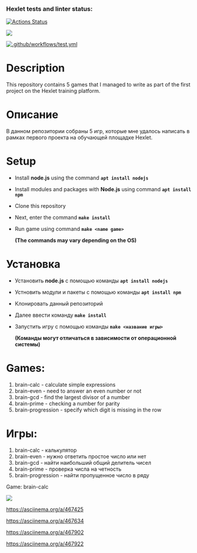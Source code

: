 ### Hexlet tests and linter status:

[![Actions Status](https://github.com/Yakanaro/backend-project-lvl1/workflows/hexlet-check/badge.svg)](https://github.com/Yakanaro/backend-project-lvl1/actions)

<a href="https://codeclimate.com/github/Yakanaro/backend-project-lvl1/maintainability"><img src="https://api.codeclimate.com/v1/badges/e3c0a9aed7c0ce56072b/maintainability" /></a>

[![.github/workflows/test.yml](https://github.com/Yakanaro/backend-project-lvl1/actions/workflows/test.yml/badge.svg)](https://github.com/Yakanaro/backend-project-lvl1/actions/workflows/test.yml)

# Description

This repository contains 5 games that I managed to write as part of the first project on the Hexlet training platform.

# Описание

В данном репозитории собраны 5 игр, которые мне удалось написать в рамках первого проекта на обучающей площадке Hexlet.

# Setup

- Install **node.js** using the command **`apt install nodejs`**
- Install modules and packages with **Node.js** using command **`apt install npm`**
- Clone this repository
- Next, enter the command **`make install`**
- Run game using command **`make <name game>`**

  **(The commands may vary depending on the OS)**

# Установка

- Установить **node.js** с помощью команды **`apt install nodejs`**
- Устновить модули и пакеты с помощью команды **`apt install npm`**
- Клонировать данный репозиторий
- Далее ввести команду **`make install`**
- Запустить игру с помощью команды **`make <название игры>`**

  **(Команды могут отличаться в зависимости от операционной системы)**

# Games:

1. brain-calc - calculate simple expressions
2. brain-even - need to answer an even number or not
3. brain-gcd - find the largest divisor of a number
4. brain-prime - checking a number for parity
5. brain-progression - specify which digit is missing in the row

# Игры:

1. brain-calc - калькулятор
2. brain-even - нужно ответить простое число или нет
3. brain-gcd - найти наибольший общий делитель чисел
4. brain-prime - проверка числа на четность
5. brain-progression - найти пропущенное число в ряду

Game: brain-calc

<a href="https://asciinema.org/a/468531" target="_blank"><img src="https://asciinema.org/a/468531.svg" /></a>

https://asciinema.org/a/467425

https://asciinema.org/a/467634

https://asciinema.org/a/467902

https://asciinema.org/a/467922
